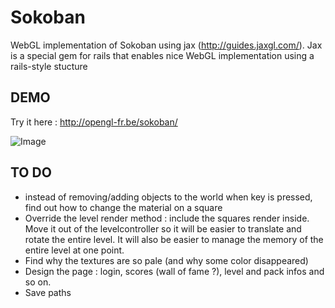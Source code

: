 Sokoban
=======

WebGL implementation of Sokoban using jax (http://guides.jaxgl.com/).
Jax is a special gem for rails that enables nice WebGL implementation using a rails-style stucture

DEMO
----

Try it here : http://opengl-fr.be/sokoban/

![Image](https://github.com/MichaelHoste/sokoban/raw/master/sokoban.png)

TO DO
-----

 * instead of removing/adding objects to the world when key is pressed, find out how to change the material on a square
 * Override the level render method : include the squares render inside. Move it out of the levelcontroller so it will be easier to translate and rotate the entire level. It will also be easier to manage the memory of the entire level at one point.
 * Find why the textures are so pale (and why some color disappeared)
 * Design the page : login, scores (wall of fame ?), level and pack infos and so on.
 * Save paths